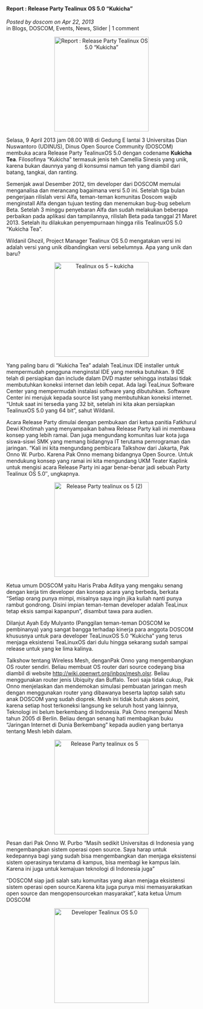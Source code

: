 #### Report : Release Party Tealinux OS 5.0 “Kukicha”
_Posted by doscom on Apr 22, 2013_
<br>
in Blogs, DOSCOM, Events, News, Slider | 1 comment	
	
<p align="center">
	<img src="./posts/2013-04-22-report-release-party-tealinux-os-5-0-kukicha/1.jpg" height="250px" alt="Report : Release Party Tealinux OS 5.0 “Kukicha”">
</p> 

Selasa, 9 April 2013 jam 08.00 WIB di Gedung E lantai 3 Universitas Dian Nuswantoro (UDINUS), Dinus Open Source Community (DOSCOM) membuka acara Release Party TealinuxOS 5.0 dengan codename **Kukicha Tea**. Filosofinya “Kukicha” termasuk jenis teh Camellia Sinesis yang unik, karena bukan daunnya yang di konsumsi namun teh yang diambil dari batang, tangkai, dan ranting.

Semenjak awal Desember 2012, tim developer dari DOSCOM memulai menganalisa dan merancang bagaimana versi 5.0 ini. Setelah tiga bulan pengerjaan rilislah versi Alfa, teman-teman komunitas Doscom wajib menginstall Alfa dengan tujuan testing dan menemukan bug-bug sebelum Beta. Setelah 3 minggu penyebaran Alfa dan sudah melakukan beberapa perbaikan pada aplikasi dan tampilannya, rilislah Beta pada tanggal 21 Maret 2013. Setelah itu dilakukan penyempurnaan hingga rilis TealinuxOS 5.0 “Kukicha Tea”.

Wildanil Ghozil, Project Manager Tealinux OS 5.0 mengatakan versi ini adalah versi yang unik dibandingkan versi sebelumnya. Apa yang unik dan baru?

<p align="center">
	<img src="./posts/2013-04-22-report-release-party-tealinux-os-5-0-kukicha/2.jpg" height="250px" alt="Tealinux os 5 – kukicha">
</p> 

Yang paling baru di “Kukicha Tea” adalah TeaLinux IDE installer untuk mempermudah pengguna menginstal IDE yang mereka butuhkan. 9 IDE telah di persiapkan dan include dalam DVD master sehingga instalasi tidak membutuhkan koneksi internet dan lebih cepat. Ada lagi TeaLinux Software Center yang mempermudah instalasi software yang dibutuhkan. Software Center ini merujuk kepada source list yang membutuhkan koneksi internet. “Untuk saat ini tersedia yang 32 bit, setelah ini kita akan persiapkan TealinuxOS 5.0 yang 64 bit”, sahut Wildanil.

Acara Release Party dimulai dengan pembukaan dari ketua panitia Fatkhurul Dewi Khotimah yang menyampaikan bahwa Release Party kali ini membawa konsep yang lebih ramai. Dan juga mengundang komunitas luar kota juga siswa-siswi SMK yang memang bidangnya IT terutama pemrograman dan jaringan. “Kali ini kita mengundang pembicara Talkshow dari Jakarta, Pak Onno W. Purbo. Karena Pak Onno memang bidangnya Open Source. Untuk mendukung konsep yang ramai ini kita mengundang UKM Teater Kaplink untuk mengisi acara Release Party ini agar benar-benar jadi sebuah Party Tealinux OS 5.0″, ungkapnya.

<p align="center">
	<img src="./posts/2013-04-22-report-release-party-tealinux-os-5-0-kukicha/3.jpg" height="250px" alt="Release Party tealinux os 5 (2)">
</p> 

Ketua umum DOSCOM yaitu Haris Praba Aditya yang mengaku senang dengan kerja tim developer dan konsep acara yang berbeda, berkata “Setiap orang punya mimpi, misalnya saya ingin jika kuliah nanti punya rambut gondrong. Disini impian teman-teman developer adalah TeaLinux tetap eksis sampai kapanpun”, disambut tawa para audien.

Dilanjut Ayah Edy Mulyanto (Panggilan teman-teman DOSCOM ke pembinanya) yang sangat bangga terhadap kinerja para anggota DOSCOM khususnya untuk para developer TeaLinuxOS 5.0 “Kukicha” yang terus menjaga eksistensi TeaLinuxOS dari dulu hingga sekarang sudah sampai release untuk yang ke lima kalinya.

Talkshow tentang Wireless Mesh, denganPak Onno yang mengembangkan OS router sendiri. Beliau membuat OS router dari source codeyang bisa diambil di website <http://wiki.openwrt.org/inbox/mesh.olsr>. Beliau menggunakan router jenis Ubiquity dan Buffalo. Teori saja tidak cukup, Pak Onno menjelaskan dan mendemokan simulasi pembuatan jaringan mesh dengan menggunakan router yang dibawanya beserta laptop salah satu anak DOSCOM yang sudah dioprek.
Mesh ini tidak butuh akses point, karena setiap host terkoneksi langsung ke seluruh host yang lainnya, Teknologi ini belum berkembang di Indonesia. Pak Onno mengenal Mesh tahun 2005 di Berlin.
Beliau dengan senang hati membagikan buku “Jaringan Internet di Dunia Berkembang” kepada audien yang bertanya tentang Mesh lebih dalam.

<p align="center">
	<img src="./posts/2013-04-22-report-release-party-tealinux-os-5-0-kukicha/4.jpg" height="250px" alt="Release Party tealinux os 5">
</p> 

Pesan dari Pak Onno W. Purbo “Masih sedikit Universitas di Indonesia yang mengembangkan sistem operasi open source. Saya harap untuk kedepannya bagi yang sudah bisa mengembangkan dan menjaga eksistensi sistem operasinya terutama di kampus, bisa membagi ke kampus lain. Karena ini juga untuk kemajuan teknologi di Indonesia juga”

“DOSCOM siap jadi salah satu komunitas yang akan menjaga eksistensi sistem operasi open source.Karena kita juga punya misi memasyarakatkan open source dan mengopensourcekan masyarakat”, kata ketua Umum DOSCOM

<p align="center">
	<img src="./posts/2013-04-22-report-release-party-tealinux-os-5-0-kukicha/5.jpg" height="250px" alt="Developer Tealinux OS 5.0">
</p> 

